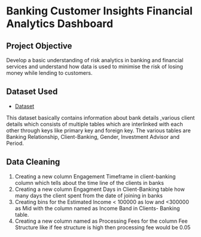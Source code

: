 # Banking Customer Insights Financial Analytics Dashboard
## Project Objective
Develop a basic understanding of risk analytics in banking and financial services and understand how data is used to minimise the risk of losing money while lending to customers.
## Dataset Used
- <a href="https://github.com/ChanduC2/Banking-Customer-Insights-Financial-Analytics-Dashboard-/blob/main/Banking.xlsx">Dataset</a>

This dataset basically contains information about bank details ,various client details which consists of multiple tables which are interlinked with each other through keys like primary key and foreign key.
The various tables are Banking Relationship, Client-Banking, Gender, Investment Advisor and Period.
## Data Cleaning
1. Creating a new column Engagement Timeframe in client-banking column which tells about the time line of the clients in banks
2. Creating a new column Engagment Days in Client-Banking table how many days the client spent from the date of joining in banks
3. Creating bins for the Estimated Income < 100000 as low and <300000 as Mid with the column named as Income Band in Clients- 
   Banking table.
4. Creating a new column named as Processing Fees for the column Fee Structure like if fee structure is high then processing 
   fee would be 0.05


